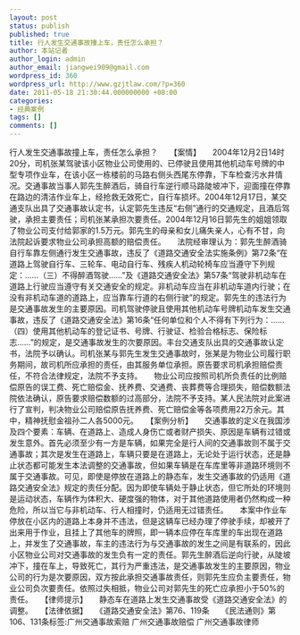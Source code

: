 ```yaml
---
layout: post
status: publish
published: true
title: 行人发生交通事故撞上车，责任怎么承担？
author: 本站记者
author_login: admin
author_email: jiangwei909@gmail.com
wordpress_id: 360
wordpress_url: http://www.gzjtlaw.com/?p=360
date: 2011-05-18 21:30:44.000000000 +08:00
categories:
- 经典案例
tags: []
comments: []
---
```

行人发生交通事故撞上车，责任怎么承担？　　【案情】　　2004年12月2日14时20分，司机张某驾驶该小区物业公司使用的、已停驶且使用其他机动车号牌的中型专项作业车，在该小区一栋楼前的马路右侧头西尾东停靠，下车检查污水井情况。交通事故当事人郭先生醉酒后，骑自行车逆行顺马路陡坡冲下，迎面撞在停靠在路边的清洁作业车上，经抢救无效死亡，自行车损坏。2004年12月17日，某交通支队出具了交通事故认定书，认定郭先生违反&ldquo;右侧&rdquo;通行的交通规定，且酒后驾驶，承担主要责任；司机张某承担次要责任。2004年12月16日郭先生的姐姐领取了物业公司支付给郭家的1.5万元。郭先生的母亲和女儿痛失亲人，心有不甘，向法院起诉要求物业公司承担高额的赔偿责任。　　法院经审理认为：郭先生醉酒骑自行车靠左侧通行发生交通事故，违反了《道路交通安全法实施条例》第72条&ldquo;在道路上驾驶自行车、三轮车、电动自行车、残疾人机动轮椅车应当遵守下列规定：&hellip;&hellip;（三）不得醉酒驾驶&hellip;&hellip;&rdquo;及《道路交通安全法》第57条&ldquo;驾驶非机动车在道路上行驶应当遵守有关交通安全的规定。非机动车应当在非机动车道内行驶；在没有非机动车道的道路上，应当靠车行道的右侧行驶&rdquo;的规定。郭先生的违法行为是交通事故发生的主要原因。司机驾驶停驶且使用其他机动车号牌机动车发生交通事故，违反了《道路交通安全法》第16条&ldquo;任何单位和个人不得有下列行为：&hellip;&hellip;（四）使用其他机动车的登记证书、号牌、行驶证、检验合格标志、保险标志&hellip;&hellip;&rdquo;的规定，是交通事故发生的次要原因。丰台交通支队出具的交通事故认定书，法院予以确认。司机张某与郭先生发生交通事故时，张某是为物业公司履行职务期间，故司机所应承担的责任，由其服务单位承担。原告要求司机承担赔偿责任，不符合法律规定，法院不予支持。　　物业公司应按照司机所负责任的比例赔偿原告的误工费、死亡赔偿金、抚养费、交通费、丧葬费等合理损失，赔偿数额法院依法确认，原告要求赔偿数额的过高部分，法院不予支持。某人民法院对此案进行了宣判，判决物业公司赔偿原告抚养费、死亡赔偿金等各项费用22万余元。其中，精神抚慰金祖孙二人各5000元。　　【案例分析】　　交通事故的定义在我国涉及四个要素：车辆、在道路上、造成人身伤亡或者财产损失、原因是车辆有过错或发生意外。首先必须至少有一方是车辆，如果完全是行人间的交通事故则不属于交通事故；其次是发生在道路上，车辆只要是在道路上，无论处于运行状态，还是静止状态都可能发生本法调整的交通事故，但如果车辆是在车库里等非道路环境则不属于交通事故。可见，即使是停放在道路上的静态车，发生交通事故的仍适用《道路交通安全法》规定的责任分配。因为即使车辆处于静止状态，但它所处的环境则是运动状态，车辆作为体积大、硬度强的物体，对于其他道路使用者仍然构成一种危险，所以当它与非机动车、行人相撞时，仍适用无过错责任。　　本案中作业车停放在小区内的道路上本身并不违法，但是这辆车已经办理了停驶手续，却被开了出来用于作业，且挂上了其他车的牌照，即一辆本应停在车库里的车出现在道路上，并发生了交通事故，车主的违法行为与交通事故的发生之间是有联系的，因此小区物业公司对交通事故的发生负有一定的责任。郭先生醉酒后逆向行驶，从陡坡冲下，撞在车上，导致死亡，其行为严重违法，是交通事故发生的主要原因，物业公司的行为是次要原因，双方按此承担交通事故责任，则郭先生应负主要责任，物业公司负次要责任。依照过失相抵，物业公司对郭先生的死亡应承担小于50%的责任。　　【律师提示】　　静态车在道路上发生交通事故受《道路交通安全法》的调整。　　【法律依据】　　《道路交通安全法》第76、119条　　《民法通则》第106、131条标签:广州交通事故索赔 广州交通事故赔偿 广州交通事故律师
